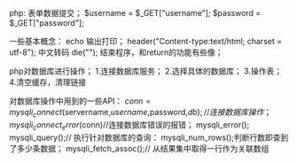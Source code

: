 php:
    表单数据提交；
$username = $_GET["username"];
$password = $_GET["password"];

一些基本概念：
echo 输出打印；
header("Content-type:text/html; charset = utf-8"); 中文转码
die(""); 结束程序，和return的功能有些像；


php对数据库进行操作；
1.连接数据库服务；
2.选择具体的数据库；
3.操作表；
4.清空缓存，清理链接

对数据库操作中用到的一些API：
$conn = mysqli_connect($servername,$username,$password,$db);//连接数据库操作；
mysqli_connect_error($conn)//连接数据库错误的报错；
mysqli_error();
mysqli_query();// 执行针对数据库的查询：
mysqli_num_rows();判断行数即查到了多少条数据；
mysqli_fetch_assoc();// 从结果集中取得一行作为关联数组